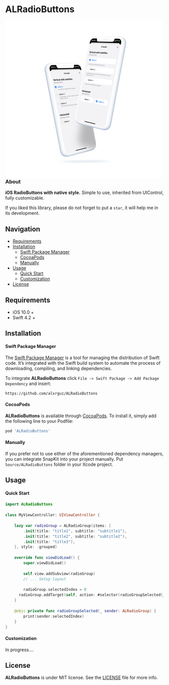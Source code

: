 # ALRadioButtons

<img align="left" src="Assets/preview.png" width="500"/>

### About

**iOS RadioButtons with native style.**  Simple to use, inherited from UIControl, fully customizable.



If you liked this library, please do not forget to put a `star`, it will help me in its development.













## Navigation

- [Requirements](#requirements)
- [Installation](#installation)
  - [Swift Package Manager](#Swift-Package-Manager)
  - [CocoaPods](#CocoaPods)
  - [Manually](#Manually)
- [Usage](#usage)
  - [Quick Start](#Quick-Start)
  - [Customization](#Customization)
- [License](https://github.com/SnapKit/SnapKit#license)

## 

## Requirements

- iOS 10.0 + 
- Swift 4.2 +



## Installation

#### Swift Package Manager

The [Swift Package Manager](https://swift.org/package-manager/) is a tool for managing the distribution of Swift code. It’s integrated with the Swift build system to automate the process of downloading, compiling, and linking dependencies.

To integrate **ALRadioButtons** click `File -> Swift Package -> Add Package Dependency` and insert:

```ogdl
https://github.com/alxrguz/ALRadioButtons
```

#### CocoaPods

**ALRadioButtons** is available through [CocoaPods](http://cocoapods.org/). To install it, simply add the following line to your Podfile:

```ruby
pod 'ALRadioButtons'
```

#### Manually

If you prefer not to use either of the aforementioned dependency managers, you can integrate SnapKit into your project manually. Put `Source/ALRadioButtons` folder in your Xcode project. 



## Usage

#### Quick Start

```swift
import ALRadioButtons

class MyViewController: UIViewController {

    lazy var radioGroup = ALRadioGroup(items: [
        .init(title: "title1", subtitle: "subtitle1"),
        .init(title: "title2", subtitle: "subtitle2"),
        .init(title: "title3"),
    ], style: .grouped)

    override func viewDidLoad() {
        super.viewDidLoad()

        self.view.addSubview(radioGroup)
        // ... Setup layout
        
        radioGroup.selectedIndex = 0
      radioGroup.addTarget(self, action: #selector(radioGroupSelected(_:)), for: .valueChanged)
    }
    
    @objc private func radioGroupSelected(_ sender: ALRadioGroup) {
        print(sender.selectedIndex)
    }
}
```



#### Customization

In progress....

## License

**ALRadioButtons** is under MIT license. See the [LICENSE](https://github.com/alxrguz/ALRadioButtons/blob/master/LICENSE) file for more info.

